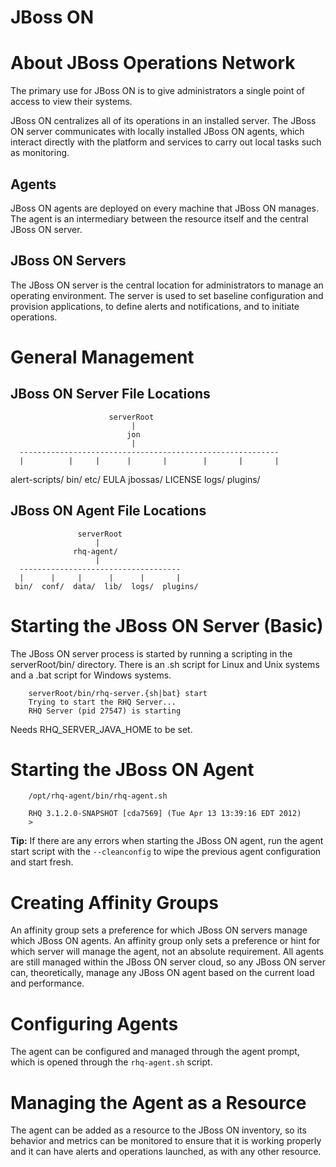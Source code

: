 # JBoss ON

# About JBoss Operations Network

The primary use for JBoss ON is to give administrators a single point of access to view their systems.

JBoss ON centralizes all of its operations in an installed server. The JBoss ON server communicates with locally installed JBoss ON agents, which interact directly with the platform and services to carry out local tasks such as monitoring.

## Agents

JBoss ON agents are deployed on every machine that JBoss ON manages. The agent is an intermediary between the resource itself and the central JBoss ON server.

## JBoss ON Servers

The JBoss ON server is the central location for administrators to manage an operating environment. The server is used to set baseline configuration and provision applications, to define alerts and notifications, and to initiate operations.

# General Management

## JBoss ON Server File Locations 

                          serverRoot
                               |
                              jon
                               |
      ----------------------------------------------------------
      |          |     |      |       |        |       |       |
alert-scripts/  bin/  etc/  EULA  jbossas/  LICENSE  logs/  plugins/


## JBoss ON Agent File Locations

                   serverRoot
                       |
                  rhq-agent/
                       |
      ------------------------------------
      |      |     |      |      |       |
     bin/  conf/  data/  lib/  logs/  plugins/


# Starting the JBoss ON Server (Basic)

The JBoss ON server process is started by running a scripting in the serverRoot/bin/ directory. There is an .sh script for Linux and Unix systems and a .bat script for Windows systems.

        serverRoot/bin/rhq-server.{sh|bat} start
        Trying to start the RHQ Server...
        RHQ Server (pid 27547) is starting

Needs RHQ_SERVER_JAVA_HOME to be set.

# Starting the JBoss ON Agent

        /opt/rhq-agent/bin/rhq-agent.sh

        RHQ 3.1.2.0-SNAPSHOT [cda7569] (Tue Apr 13 13:39:16 EDT 2012)
        >

**Tip:** If there are any errors when starting the JBoss ON agent, run the agent start script with the `--cleanconfig` to wipe the previous agent configuration and start fresh.

# Creating Affinity Groups

An affinity group sets a preference for which JBoss ON servers manage which JBoss ON agents. An affinity group only sets a preference or hint for which server will manage the agent, not an absolute requirement. All agents are still managed within the JBoss ON server cloud, so any JBoss ON server can, theoretically, manage any JBoss ON agent based on the current load and performance.

# Configuring Agents

The agent can be configured and managed through the agent prompt, which is opened through the `rhq-agent.sh` script.

# Managing the Agent as a Resource

The agent can be added as a resource to the JBoss ON inventory, so its behavior and metrics can be monitored to ensure that it is working properly and it can have alerts and operations launched, as with any other resource.


